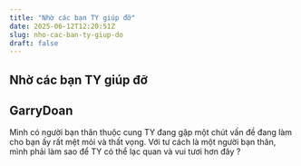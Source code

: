 ```yaml
---
title: "Nhờ các bạn TY giúp đỡ"
date: 2025-06-12T12:20:51Z
slug: nho-cac-ban-ty-giup-do
draft: false
---
```


## Nhờ các bạn TY giúp đỡ

## GarryDoan

Mình có người bạn thân thuộc cung TY đang gặp một chút vấn đề đang làm cho bạn ấy rất mệt mỏi và thất vọng. Với tư cách là một người bạn thân, mình phải làm sao để TY có thể lạc quan và vui tươi hơn đây ?